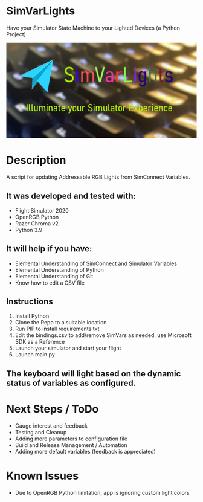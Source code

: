 # SimVarLights
Have your Simulator State Machine to your Lighted Devices (a Python Project)

![SimVarLights Logo](/assets/SimVarLights-github-preview.png)

# Description
A script for updating Addressable RGB Lights from SimConnect Variables. 

## It was developed and tested with:
* Flight Simulator 2020
* OpenRGB Python
* Razer Chroma v2
* Python 3.9

## It will help if you have:
* Elemental Understanding of SimConnect and Simulator Variables
* Elemental Understanding of Python
* Elemental Understanding of Git
* Know how to edit a CSV file

## Instructions
1. Install Python
2. Clone the Repo to a suitable location
3. Run PIP to install requirements.txt
4. Edit the bindings.csv to add/remove SimVars as needed, use Microsoft SDK as a Reference
5. Launch your simulator and start your flight
6. Launch main.py

## The keyboard will light based on the dynamic status of variables as configured.

# Next Steps / ToDo
* Gauge interest and feedback
* Testing and Cleanup 
* Adding more parameters to configuration file
* Build and Release Management / Automation
* Adding more default variables (feedback is appreciated)

# Known Issues
* Due to OpenRGB Python limitation, app is ignoring custom light colors

